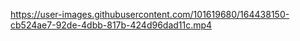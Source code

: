

https://user-images.githubusercontent.com/101619680/164438150-cb524ae7-92de-4dbb-817b-424d96dad11c.mp4

